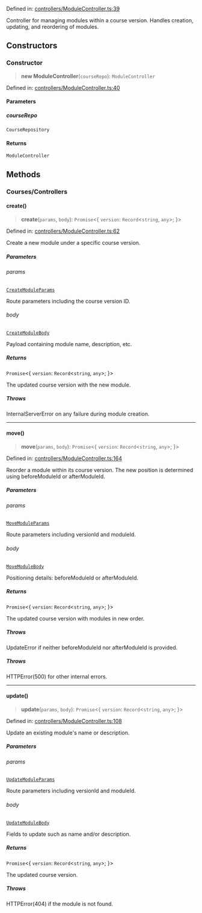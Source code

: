 Defined in: [controllers/ModuleController.ts:39](https://github.com/continuousactivelearning/vibe/blob/93348bcba2a36924136fc58524ad1ed4cb960f87/backend/src/modules/courses/controllers/ModuleController.ts#L39)

Controller for managing modules within a course version.
Handles creation, updating, and reordering of modules.

## Constructors

### Constructor

> **new ModuleController**(`courseRepo`): `ModuleController`

Defined in: [controllers/ModuleController.ts:40](https://github.com/continuousactivelearning/vibe/blob/93348bcba2a36924136fc58524ad1ed4cb960f87/backend/src/modules/courses/controllers/ModuleController.ts#L40)

#### Parameters

##### courseRepo

`CourseRepository`

#### Returns

`ModuleController`

## Methods

### Courses/Controllers

#### create()

> **create**(`params`, `body`): `Promise`\<\{ `version`: `Record`\<`string`, `any`\>; \}\>

Defined in: [controllers/ModuleController.ts:62](https://github.com/continuousactivelearning/vibe/blob/93348bcba2a36924136fc58524ad1ed4cb960f87/backend/src/modules/courses/controllers/ModuleController.ts#L62)

Create a new module under a specific course version.

##### Parameters

###### params

[`CreateModuleParams`](../Validators/ModuleValidators/CreateModuleParams.md)

Route parameters including the course version ID.

###### body

[`CreateModuleBody`](../Validators/ModuleValidators/CreateModuleBody.md)

Payload containing module name, description, etc.

##### Returns

`Promise`\<\{ `version`: `Record`\<`string`, `any`\>; \}\>

The updated course version with the new module.

##### Throws

InternalServerError on any failure during module creation.

***

#### move()

> **move**(`params`, `body`): `Promise`\<\{ `version`: `Record`\<`string`, `any`\>; \}\>

Defined in: [controllers/ModuleController.ts:164](https://github.com/continuousactivelearning/vibe/blob/93348bcba2a36924136fc58524ad1ed4cb960f87/backend/src/modules/courses/controllers/ModuleController.ts#L164)

Reorder a module within its course version.
The new position is determined using beforeModuleId or afterModuleId.

##### Parameters

###### params

[`MoveModuleParams`](../Validators/ModuleValidators/MoveModuleParams.md)

Route parameters including versionId and moduleId.

###### body

[`MoveModuleBody`](../Validators/ModuleValidators/MoveModuleBody.md)

Positioning details: beforeModuleId or afterModuleId.

##### Returns

`Promise`\<\{ `version`: `Record`\<`string`, `any`\>; \}\>

The updated course version with modules in new order.

##### Throws

UpdateError if neither beforeModuleId nor afterModuleId is provided.

##### Throws

HTTPError(500) for other internal errors.

***

#### update()

> **update**(`params`, `body`): `Promise`\<\{ `version`: `Record`\<`string`, `any`\>; \}\>

Defined in: [controllers/ModuleController.ts:108](https://github.com/continuousactivelearning/vibe/blob/93348bcba2a36924136fc58524ad1ed4cb960f87/backend/src/modules/courses/controllers/ModuleController.ts#L108)

Update an existing module's name or description.

##### Parameters

###### params

[`UpdateModuleParams`](../Validators/ModuleValidators/UpdateModuleParams.md)

Route parameters including versionId and moduleId.

###### body

[`UpdateModuleBody`](../Validators/ModuleValidators/UpdateModuleBody.md)

Fields to update such as name and/or description.

##### Returns

`Promise`\<\{ `version`: `Record`\<`string`, `any`\>; \}\>

The updated course version.

##### Throws

HTTPError(404) if the module is not found.

